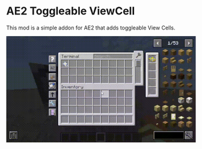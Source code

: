 # AE2 Toggleable ViewCell

This mod is a simple addon for AE2 that adds toggleable View Cells.

![Demonstration of toggling the state of a Toggleable View Cell by right-clicking on it.](./images/demo.gif)

